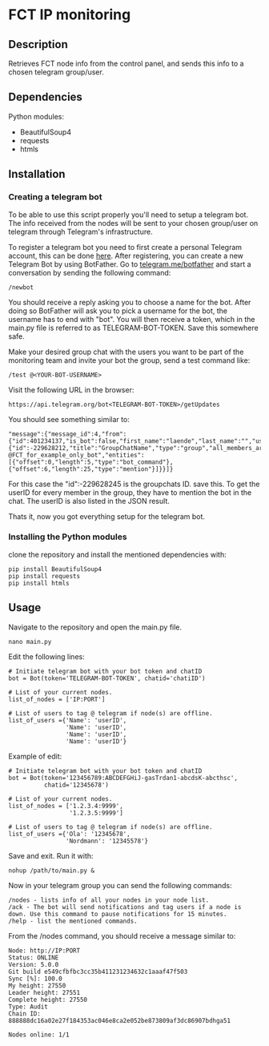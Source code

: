 # FCT IP monitoring

## Description
Retrieves FCT node info from the control panel, and sends this info
to a chosen telegram group/user.

## Dependencies
Python modules:
- BeautifulSoup4
- requests
- htmls

## Installation
### Creating a telegram bot
To be able to use this script properly you'll need to setup a telegram bot.
The info received from the nodes will be sent to your chosen group/user
on telegram through Telegram's infrastructure.

To register a telegram bot you need to first create a personal Telegram
account, this can be done [here](web.telegram.org). After registering,
you can create a new Telegram Bot by using BotFather. Go to
[telegram.me/botfather](https://telegram.me/botfather) and start a conversation
by sending the following command:

    /newbot

You should receive a reply asking you to choose a name for the bot. After
doing so BotFather will ask you to pick a username for the bot, the username
has to end with "bot". You will then receive a token, which in the main.py file
is referred to as TELEGRAM-BOT-TOKEN. Save this somewhere safe.

Make your desired group chat with the users you want to be part of the monitoring team and invite your bot the group, send a test command like:

    /test @<YOUR-BOT-USERNAME>

Visit the following URL in the browser:

    https://api.telegram.org/bot<TELEGRAM-BOT-TOKEN>/getUpdates

You should see something similar to:

    "message":{"message_id":4,"from":{"id":401234137,"is_bot":false,"first_name":"laende","last_name":"","username":"laende"},"chat":{"id":-229628212,"title":"GroupChatName","type":"group","all_members_are_administrators":true},"date":1525451147,"text":"/test @FCT_for_example_only_bot","entities":[{"offset":0,"length":5,"type":"bot_command"},{"offset":6,"length":25,"type":"mention"}]}}]}

For this case the "id":-229628245 is the groupchats ID. save this. To get the userID for every member in the group, they have to mention the bot in the chat.
The userID is also listed in the JSON result.

Thats it, now you got everything setup for the telegram bot.


### Installing the Python modules
clone the repository and install the mentioned dependencies with:

    pip install BeautifulSoup4
    pip install requests
    pip install htmls

## Usage
Navigate to the repository and open the main.py file.

    nano main.py

Edit the following lines:

    # Initiate telegram bot with your bot token and chatID
    bot = Bot(token='TELEGRAM-BOT-TOKEN', chatid='chatiID')

    # List of your current nodes.
    list_of_nodes = ['IP:PORT']

    # List of users to tag @ telegram if node(s) are offline.
    list_of_users ={'Name': 'userID',
                    'Name': 'userID',
                    'Name': 'userID',
                    'Name': 'userID'}

Example of edit:

    # Initiate telegram bot with your bot token and chatID
    bot = Bot(token='123456789:ABCDEFGHiJ-gasTrdan1-abcdsK-abcthsc',
              chatid='12345678')

    # List of your current nodes.
    list_of_nodes = ['1.2.3.4:9999',
                     '1.2.3.5:9999']

    # List of users to tag @ telegram if node(s) are offline.
    list_of_users ={'Ola': '12345678',
                    'Nordmann': '12345578'}

Save and exit. Run it with:

    nohup /path/to/main.py &

Now in your telegram group you can send the following commands:

    /nodes - lists info of all your nodes in your node list.
    /ack - The bot will send notifications and tag users if a node is down. Use this command to pause notifications for 15 minutes.
    /help - list the mentioned commands.

From the /nodes command, you should receive a message similar to:

    Node: http://IP:PORT
    Status: ONLINE
    Version: 5.0.0
    Git build e549cfbfbc3cc35b411231234632c1aaaf47f503
    Sync [%]: 100.0
    My height: 27550
    Leader height: 27551
    Complete height: 27550
    Type: Audit
    Chain ID: 888888dc16a02e27f184353ac046e8ca2e052be873809af3dc86907bdhga51

    Nodes online: 1/1






